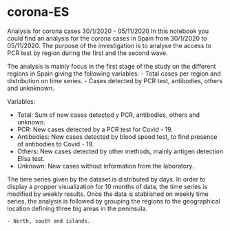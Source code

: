 # corona-ES
Analysis for corona cases 30/1/2020 - 05/11/2020
In this notebook you could find an analysis for the corona cases in Spain from 30/1/2020 to 05/11/2020. The purpose of the investigation is to analyse the access to PCR test by 
region during the first and the second wave.
 
 The analysis is mainly focus in the first stage of the study on the different regions in Spain giving the following variables:
    - Total cases per region and distribution on time series.
    - Cases detected by PCR test, antibodies, others and unknknown.
    
Variables:
 - Total: Sum of new cases detected y PCR, antibodies, others and unknown.
 - PCR: New cases detected by a PCR test for Covid - 19.
 - Antibodies: New cases detected by blood speed test, to find presence of antibodies to Covid - 19.
 - Others: New cases detected by other methods, mainly antigen detection Elisa test.
 - Unknown: New cases without information from the laboratory.

The time series given by the dataset is distributed by days. In order to display a propper visualization for 10 months of data, the time series is modified by weekly results.
Once the data is stablished on weekly time series, the analysis is followed by grouping the regions to the geographical location defining three big areas in the peninsula.

    - North, south and islands.

